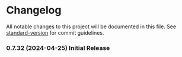 # Changelog

All notable changes to this project will be documented in this file. See [standard-version](https://github.com/conventional-changelog/standard-version) for commit guidelines.

### 0.7.32 (2024-04-25) Initial Release
